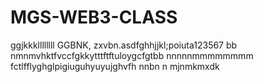 # MGS-WEB3-CLASS
ggjkkkllllllll
GGBNK, zxvbn.asdfghhjjkl;poiuta123567
bb nmnmvhktfvccfgkkytttftftuloygcfgtbb
nnnnnmmmmmmmm
fctlfflyghglpigiuguhyuyujghvfh
nnbn n mjnmkmxdk
